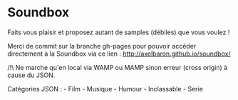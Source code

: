 # Soundbox
Faits vous plaisir et proposez autant de samples (débiles) que vous voulez !  

Merci de commit sur la branche gh-pages pour pouvoir accéder directement à la Soundbox via ce lien : http://axelbaron.github.io/soundbox/

/!\ Ne marche qu'en local via WAMP ou MAMP sinon erreur (cross origin) à cause du JSON.  

Catégories JSON :
	- Film
	- Musique
	- Humour
	- Inclassable
	- Serie

